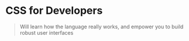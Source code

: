 # CSS for Developers

> Will learn how the language really works, and empower you to build robust user interfaces

